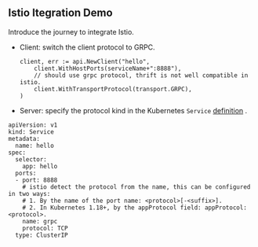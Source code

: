 Istio Itegration Demo
---

Introduce the journey to integrate Istio.  

- Client: switch the client protocol to GRPC.

    ```
	client, err := api.NewClient("hello",
		client.WithHostPorts(serviceName+":8888"),
		// should use grpc protocol, thrift is not well compatible in istio.
		client.WithTransportProtocol(transport.GRPC),
	)
    ```
- Server: specify the protocol kind in the Kubernetes `Service` [definition](https://istio.io/latest/docs/ops/configuration/traffic-management/protocol-selection/#explicit-protocol-selection) .

```
apiVersion: v1
kind: Service
metadata:
  name: hello
spec:
  selector:
    app: hello
  ports:
  - port: 8888
    # istio detect the protocol from the name, this can be configured in two ways: 
    # 1. By the name of the port name: <protocol>[-<suffix>].
    # 2. In Kubernetes 1.18+, by the appProtocol field: appProtocol: <protocol>.
    name: grpc
    protocol: TCP
  type: ClusterIP
```
